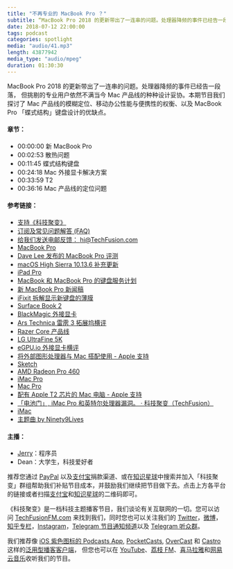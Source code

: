 ```yaml
---
title: "不再专业的 MacBook Pro ？"
subtitle: “MacBook Pro 2018 的更新带出了一连串的问题。处理器降频的事件已经告一段落， 但挑剔的专业用户依然不满当今 Mac 产品线的种种设计妥协。本期节目我们探讨了 Mac 产品线的模糊定位、移动办公性能与便携性的权衡、以及 MacBook Pro 「蝶式结构」键盘设计的优缺点。"
date: 2018-07-12 22:00:00
tags: podcast
categories: spotlight
media: "audio/41.mp3"
length: 43877942 
media_type: "audio/mpeg"
duration: 01:30:30
---
```


MacBook Pro 2018 的更新带出了一连串的问题。处理器降频的事件已经告一段落， 但挑剔的专业用户依然不满当今 Mac 产品线的种种设计妥协。本期节目我们探讨了 Mac 产品线的模糊定位、移动办公性能与便携性的权衡、以及 MacBook Pro 「蝶式结构」键盘设计的优缺点。


#### 章节：

- 00:00:00 新 MacBook Pro
- 00:02:53 散热问题
- 00:11:45 蝶式结构键盘
- 00:24:18 Mac 外接显卡解决方案
- 00:33:59 T2
- 00:36:16 Mac 产品线的定位问题

#### 参考链接：

- [支持《科技聚变》](https://techfusionfm.com/donate)
- [订阅及常见问题解答 (FAQ)](https://techfusionfm.com/faq)
- [给我们发送电邮反馈： hi@TechFusion.com](mailto:hi@techfusionfm.com)
- [MacBook Pro](https://www.apple.com/cn/macbook-pro/)
- [Dave Lee 发布的 MacBook Pro 评测](https://www.youtube.com/watch?v=Dx8J125s4cg)
- [macOS High Sierra 10.13.6 补充更新 ](https://support.apple.com/kb/DL1973?viewlocale=zh_CN)
- [iPad Pro](https://www.apple.cn/ipad-pro/)
- [MacBook 和 MacBook Pro 的键盘服务计划](https://www.apple.com/cn/support/keyboard-service-program-for-macbook-and-macbook-pro/)
- [新 MacBook Pro 新闻稿](https://www.apple.com/cn/newsroom/2018/07/apple-updates-macbook-pro-with-faster-performance-and-new-features-for-pros/)
- [iFixit 拆解显示新键盘的薄膜](https://ifixit.org/blog/10279/apple-macbook-keyboard-cover-up/)
- [Surface Book 2](https://www.microsoft.com/zh-cn/surface/devices/surface-book-2/overview)
- [BlackMagic 外接显卡](https://www.blackmagicdesign.com/cn/products/blackmagicegpu/)
- [Ars Technica 雷雳 3 拓展坞横评](https://arstechnica.com/features/2018/07/guidemaster-how-to-navigate-the-tricky-world-of-thunderbolt-3-and-usb-c-docks/)
- [Razer Core 产品线](https://www.razer.com/comparisons/core)
- [LG UltraFine 5K](https://www.apple.com/cn/shop/product/HKN62CH/A)
- [eGPU.io 外接显卡横评](https://egpu.io/external-gpu-buyers-guide-2018/)
- [将外部图形处理器与 Mac 搭配使用 - Apple 支持](https://support.apple.com/zh-cn/HT208544)
- [Sketch](https://www.sketchapp.com/)
- [AMD Radeon Pro 460](https://www.amd.com/en-us/press-releases/Pages/radeon-pro-400-2016oct27.aspx#)
- [iMac Pro](https://www.apple.com/cn/imac-pro/)
- [Mac Pro](https://www.apple.com/cn/mac-pro/)
- [配有 Apple T2 芯片的 Mac 电脑 - Apple 支持](https://support.apple.com/zh-cn/HT208862)
- [「电池门」, iMac Pro 和英特尔处理器漏洞。 · 科技聚变（TechFusion）](https://techfusionfm.com/33/)
- [iMac](https://www.apple.com/cn/imac/)
- [主题曲 by Ninety9Lives](http://99l.tv/BleedingThroughYU)

#### 主播：

- [Jerry](https://twitter.com/jerryfzhang)：程序员
- Dean：大学生，科技爱好者

推荐您通过 [PayPal](https://paypal.me/techfusionfm/5) 以及[支付宝](HTTPS://QR.ALIPAY.COM/FKX09288AJOENI0MVZXM12)捐款渠道、或在[知识星球](https://www.xiaomiquan.com)中搜索并加入「科技聚变」群组帮助我们补贴节目成本，并鼓励我们继续把节目做下去。点击上方各平台的链接或者扫描[支付宝](https://techfusionfm.com/images/QR.JPG)和[知识星球](https://t.zsxq.com/IEmEM3f)的二维码即可。

《科技聚变》是一档科技主题播客节目，我们谈论有关互联网的一切。您可以访问 [TechFusionFM.com](https://TechFusionFM.com) 来找到我们，同时您也可以关注我们的 [Twitter](http://twitter.com/TechFusionFM)，[微博](http://weibo.com/TechFusionFM)，[知乎专栏](https://zhuanlan.zhihu.com/TechFusion)，[Instagram](http://instagram.com/TechFusionFM)，[Telegram 节目通知频道](https://t.me/TechFusionFM)以及 [Telegram 听众群](https://t.me/TechFusionChat)。

我们推荐像 [iOS 紫色图标的 Podcasts App](https://itunes.apple.com/cn/podcast/id1202658654), [PocketCasts](http://pca.st/podcast/28fcd200-cc7c-0134-10da-25324e2a541d), [OverCast](https://overcast.fm) 和 [Castro](http://supertop.co/castro/) 这样的[泛用型播客客户端](https://techfusionfm.com/faq)， 但您也可以在 [YouTube](https://www.youtube.com/channel/UC6uvHf21Tjm5lepw6P2Ki-Q)、[荔枝 FM](https://www.lizhi.fm/1494013/)、[喜马拉雅](http://www.ximalaya.com/72456289/album/6648521)和[网易云音乐](http://music.163.com/#/djradio?id=347498120)收听我们的节目。
